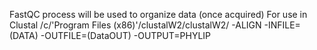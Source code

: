 FastQC process will be used to organize data (once acquired)
For use in Clustal
/c/'Program Files (x86)'/clustalW2/clustalW2/ -ALIGN -INFILE=(DATA) -OUTFILE=(DataOUT) -OUTPUT=PHYLIP
